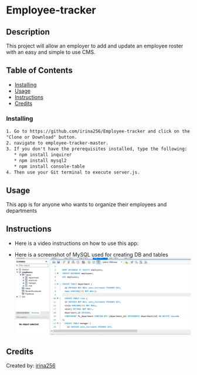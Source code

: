 # Employee-tracker

## Description

This project will allow an employer to add and update an employee roster with an easy and simple to use CMS.

## Table of Contents

- [Installing](#installing)
- [Usage](#usage)
- [Instructions](#instructions)
- [Credits](#credits)

### Installing

    1. Go to https://github.com/irina256/Employee-tracker and click on the "Clone or Download" button.
    2. navigate to employee-tracker-master.
    3. If you don't have the prerequisites installed, type the following:
       * npm install inquirer
       * npm install mysql2
       * npm install console-table
    4. Then use your Git terminal to execute server.js.

## Usage

This app is for anyone who wants to organize their employees and departments

## Instructions

- Here is a video instructions on how to use this app:

- Here is a screenshot of MySQL used for creating DB and tables
  ![database](images/DB.png)

## Credits

Created by: [irina256](https://github.com/irina256)
